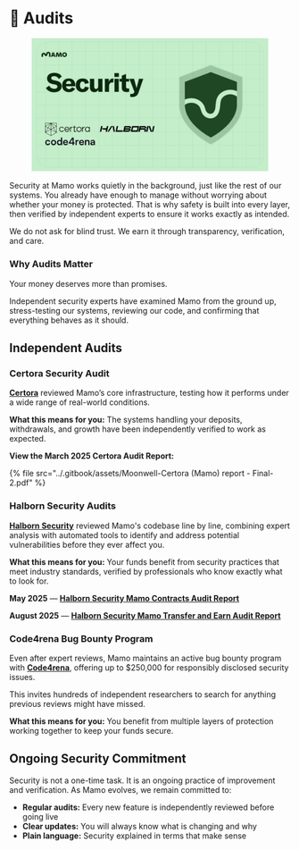 # 🔎 Audits

<figure><img src="../.gitbook/assets/Twitter post - 6.png" alt=""><figcaption></figcaption></figure>

Security at Mamo works quietly in the background, just like the rest of our systems. You already have enough to manage without worrying about whether your money is protected. That is why safety is built into every layer, then verified by independent experts to ensure it works exactly as intended.

We do not ask for blind trust. We earn it through transparency, verification, and care.

### Why Audits Matter

Your money deserves more than promises.

Independent security experts have examined Mamo from the ground up, stress-testing our systems, reviewing our code, and confirming that everything behaves as it should.

## Independent Audits

### Certora Security Audit

[**Certora**](https://www.certora.com/) reviewed Mamo’s core infrastructure, testing how it performs under a wide range of real-world conditions.

**What this means for you:** The systems handling your deposits, withdrawals, and growth have been independently verified to work as expected.

**View the March 2025 Certora Audit Report:**

{% file src="../.gitbook/assets/Moonwell-Certora (Mamo) report - Final-2.pdf" %}

### Halborn Security Audits

[**Halborn Security**](https://www.halborn.com/) reviewed Mamo's codebase line by line, combining expert analysis with automated tools to identify and address potential vulnerabilities before they ever affect you.

**What this means for you:** Your funds benefit from security practices that meet industry standards, verified by professionals who know exactly what to look for.

**May 2025** — [**Halborn Security Mamo Contracts Audit Report**](https://www.halborn.com/audits/moonwell/mamo-contracts-369efe)

**August 2025** — [**Halborn Security Mamo Transfer and Earn Audit Report**](https://www.halborn.com/audits/moonwell/transfer-and-earn-d30370)

### Code4rena Bug Bounty Program

Even after expert reviews, Mamo maintains an active bug bounty program with [**Code4rena**](https://code4rena.com/), offering up to $250,000 for responsibly disclosed security issues.

This invites hundreds of independent researchers to search for anything previous reviews might have missed.

**What this means for you:** You benefit from multiple layers of protection working together to keep your funds secure.

## Ongoing Security Commitment

Security is not a one-time task. It is an ongoing practice of improvement and verification. As Mamo evolves, we remain committed to:

* **Regular audits:** Every new feature is independently reviewed before going live
* **Clear updates:** You will always know what is changing and why
* **Plain language:** Security explained in terms that make sense
